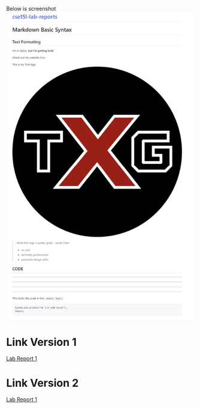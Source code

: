 Below is screenshot
![screenshot](./page_screenshot.png)

# Link Version 1
[Lab Report 1](lab-report-1-week-2.html)

# Link Version 2
[Lab Report 1](https://preellis.github.io/cse15l-lab-reports/lab-report-1-week-2.html)
